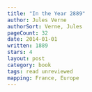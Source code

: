 ```yaml
---
title: "In the Year 2889"
author: Jules Verne
authorSort: Verne, Jules
pageCount: 32
date: 2014-01-01
written: 1889
stars: 4
layout: post
category: book
tags: read unreviewed
mapping: France, Europe
---
```


